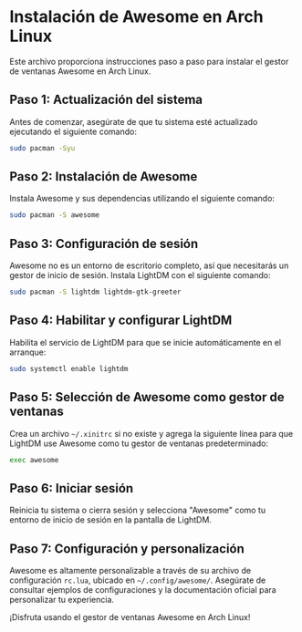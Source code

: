 # Instalación de Awesome en Arch Linux

Este archivo proporciona instrucciones paso a paso para instalar el gestor de ventanas Awesome en Arch Linux.

## Paso 1: Actualización del sistema

Antes de comenzar, asegúrate de que tu sistema esté actualizado ejecutando el siguiente comando:

```bash
sudo pacman -Syu
```

## Paso 2: Instalación de Awesome

Instala Awesome y sus dependencias utilizando el siguiente comando:

```bash
sudo pacman -S awesome
```

## Paso 3: Configuración de sesión

Awesome no es un entorno de escritorio completo, así que necesitarás un gestor de inicio de sesión. Instala LightDM con el siguiente comando:

```bash
sudo pacman -S lightdm lightdm-gtk-greeter
```

## Paso 4: Habilitar y configurar LightDM

Habilita el servicio de LightDM para que se inicie automáticamente en el arranque:

```bash
sudo systemctl enable lightdm
```

## Paso 5: Selección de Awesome como gestor de ventanas

Crea un archivo `~/.xinitrc` si no existe y agrega la siguiente línea para que LightDM use Awesome como tu gestor de ventanas predeterminado:

```bash
exec awesome
```

## Paso 6: Iniciar sesión

Reinicia tu sistema o cierra sesión y selecciona "Awesome" como tu entorno de inicio de sesión en la pantalla de LightDM.

## Paso 7: Configuración y personalización

Awesome es altamente personalizable a través de su archivo de configuración `rc.lua`, ubicado en `~/.config/awesome/`. Asegúrate de consultar ejemplos de configuraciones y la documentación oficial para personalizar tu experiencia.

¡Disfruta usando el gestor de ventanas Awesome en Arch Linux!
